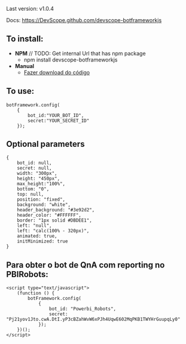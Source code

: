 Last version: v1.0.4

Docs: https://DevScope.github.com/devscope-botframeworkjs

## To install: ##

* **NPM** // TODO: Get internal Url that has npm package
    * npm install devscope-botframeworkjs
* **Manual**
    * [Fazer download do código](https://raw.githubusercontent.com/DevScope/devscope-botframeworkjs/master/src/botFramework.js)

## To use: ##

```
botFramework.config(
    {
        bot_id:"YOUR_BOT_ID",
        secret:"YOUR_SECRET_ID"
    });
```
## Optional parameters ##
```
{
    bot_id: null,
    secret: null,
    width: "300px",
    height: "450px",
    max_height:"100%",
    bottom: "0",
    top: null,
    position: "fixed",
    background: "white",
    header_background: "#3e92d2",
    header_color: "#FFFFFF",
    border: "1px solid #DBDEE1",
    left: "null",
    left: "calc(100% - 320px)",
    animated: true,
    initMinimized: true
}
```

## Para obter o bot de QnA com reporting no PBIRobots: ##

``` 
<script type="text/javascript">
    (function () {
        botFramework.config(
            {
                bot_id: "Powerbi_Robots",
                secret: "Pj21yov1Jto.cwA.DtI.yP3cBZahWvW6xPJh4UqwE602MqPKB1TWYHrGuupqLy0"
            });
    })();
</script>
```